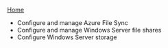 
[Home](./README.md)

- Configure and manage Azure File Sync
- Configure and manage Windows Server file shares
- Configure Windows Server storage
